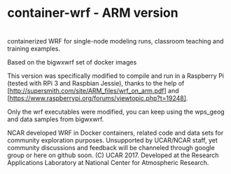 # container-wrf - ARM version
#
containerized WRF for single-node modeling runs, classroom teaching and training examples.

Based on the bigwxwrf set of docker images

This version was specifically modified to compile and run in a Raspberry Pi (tested with RPi 3 and Raspbian Jessie), thanks to the help of [http://supersmith.com/site/ARM_files/wrf_on_arm.pdf] and [https://www.raspberrypi.org/forums/viewtopic.php?t=19248].

Only the wrf executables were modified, you can keep using the wps_geog and data samples from bigwxwrf.


NCAR developed WRF in Docker containers, related code and data sets for community exploration purposes.
Unsupported by UCAR/NCAR staff, yet community discussions and feedback will be channeled through google group or here on github soon.
(C) UCAR 2017. Developed at the Research Applications Laboratory at National Center for Atmospheric Research.
